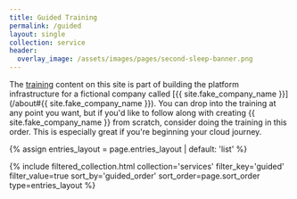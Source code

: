 ```yaml
---
title: Guided Training
permalink: /guided
layout: single
collection: service
header:
  overlay_image: /assets/images/pages/second-sleep-banner.png
---
```

The [training](/learn) content on this site is part of building the platform infrastructure for a fictional company called [{{ site.fake_company_name }}](/about#{{ site.fake_company_name }}). You can drop into the training at any point you want, but if you'd like to follow along with creating {{ site.fake_company_name }} from scratch, consider doing the training in this order. This is especially great if you're beginning your cloud journey.

{% assign entries_layout = page.entries_layout | default: 'list' %}
<div class="entries-{{ entries_layout }}">
  {% include filtered_collection.html collection='services' filter_key='guided' filter_value=true sort_by='guided_order' sort_order=page.sort_order type=entries_layout %}
</div>